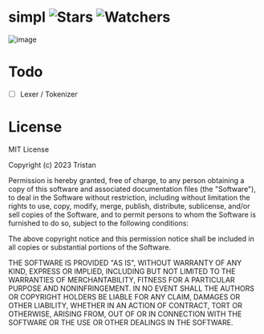 # simpl ![Stars](https://img.shields.io/github/stars/realTristan/simpl?color=brightgreen) ![Watchers](https://img.shields.io/github/watchers/realTristan/simpl?label=Watchers)
![image](https://github.com/realTristan/simpl/assets/75189508/67361db9-f3f6-4e55-ab95-4580addc40fd)

# Todo
- [ ] Lexer / Tokenizer

# License
MIT License

Copyright (c) 2023 Tristan

Permission is hereby granted, free of charge, to any person obtaining a copy
of this software and associated documentation files (the "Software"), to deal
in the Software without restriction, including without limitation the rights
to use, copy, modify, merge, publish, distribute, sublicense, and/or sell
copies of the Software, and to permit persons to whom the Software is
furnished to do so, subject to the following conditions:

The above copyright notice and this permission notice shall be included in all
copies or substantial portions of the Software.

THE SOFTWARE IS PROVIDED "AS IS", WITHOUT WARRANTY OF ANY KIND, EXPRESS OR
IMPLIED, INCLUDING BUT NOT LIMITED TO THE WARRANTIES OF MERCHANTABILITY,
FITNESS FOR A PARTICULAR PURPOSE AND NONINFRINGEMENT. IN NO EVENT SHALL THE
AUTHORS OR COPYRIGHT HOLDERS BE LIABLE FOR ANY CLAIM, DAMAGES OR OTHER
LIABILITY, WHETHER IN AN ACTION OF CONTRACT, TORT OR OTHERWISE, ARISING FROM,
OUT OF OR IN CONNECTION WITH THE SOFTWARE OR THE USE OR OTHER DEALINGS IN THE
SOFTWARE.
